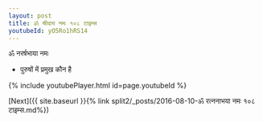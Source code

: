 ```yaml
---
layout: post
title: ॐ श्रीदाय नमः १०८ टाइम्स
youtubeId: yO5Ro1hRS14
---
```

 
 
 ॐ नरर्षभाया नमः  
 
 -  पुरुषों में प्रमुख कौन है 
 
  
 
  
 
 
 
 
 
 


{% include youtubePlayer.html id=page.youtubeId %}
 
[Next]({{ site.baseurl }}{% link  split2/_posts/2016-08-10-ॐ रत्ननाभया नमः १०८ टाइम्स.md%})
 
